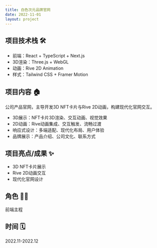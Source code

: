 ```yaml
---
title: 白色次元品牌官网
date: 2022-11-01
layout: project
---
```


## 项目技术栈 🛠️

- 前端：React + TypeScript + Next.js
- 3D渲染：Three.js + WebGL
- 动画：Rive 2D Animation
- 样式：Tailwind CSS + Framer Motion

## 项目内容 🏠

公司产品官网，主导开发3D NFT卡片与Rive 2D动画，构建现代化官网交互。

- 3D展示：NFT卡片3D渲染、交互动画、视觉效果
- 2D动画：Rive动画集成、交互触发、流畅过渡
- 响应式设计：多端适配、现代化布局、用户体验
- 品牌展示：产品介绍、公司文化、联系方式

## 项目亮点/成果 ✨

- 3D NFT卡片展示
- Rive 2D动画交互
- 现代化官网设计

## 角色 👨‍💻

前端主程

## 时间 🗓️

2022.11-2022.12
